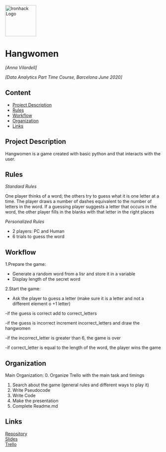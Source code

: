 <img src="https://bit.ly/2VnXWr2" alt="Ironhack Logo" width="100"/>

# Hangwomen
*[Anna Vilardell]*

*[Data Analytics Part Time Course, Barcelona June 2020]*

## Content
- [Project Description](#project-description)
- [Rules](#rules)
- [Workflow](#workflow)
- [Organization](#organization)
- [Links](#links)

## Project Description 
Hangwomen is a game created with basic python and that interacts with the user.

## Rules

*Standard Rules*

One player thinks of a word; the others try to guess what it is one letter at a time. The player draws a number of dashes equivalent to the number of letters in the word. If a guessing player suggests a letter that occurs in the word, the other player fills in the blanks with that letter in the right places

*Personalized Rules*

- 2 players: PC and Human
- 6 trials to guess the word


## Workflow
1.Prepare the game:

- Generate a random word from a lisr and store it in a variable
- Display length of the secret word 

2.Start the game:

- Ask the player to guess a letter (make sure it is a letter and not a different element o +1 letter)

 -if the guess is correct add to correct_letters 
 
 -if the guess is incorrect increment incorrect_letters and draw the hangwomen 

 -if the incorrect_letter is greater than 6, the game is over 
 
 -if correct_letter is equal to the length of the word, the player wins the game


## Organization
Main Organization:
0. Organize Trello with the main task and timings
1. Search about the game (general rules and different ways to play it)
2. Write Pseudocode
3. Write Code
4. Make the presentation
5. Complete Readme.md


## Links 

[Repository](https://github.com/AnnaVilardell/PR01-project-python/tree/master/PR01-project-python-ANNA)  
[Slides](https://docs.google.com/presentation/d/1cpN2fK2KmqyMmxm_IwV9vEZ5fcBb8qDzLyUhM_ujlD8/edit?usp=sharing)  
[Trello](https://trello.com/b/USYJZQo3/data-project1-hangwomen-anna)  
